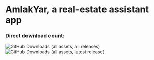 # AmlakYar, a real-estate assistant app

### Direct download count:
![GitHub Downloads (all assets, all releases)](https://img.shields.io/github/downloads/roinoteam/amlakyar/total?style=flat-square&label=ALL%20VERSIONS&labelColor=%2330363d&color=%23005AC2)
![GitHub Downloads (all assets, latest release)](https://img.shields.io/github/downloads/roinoteam/amlakyar/latest/total?style=flat-square&label=LATEST%20VERSION&labelColor=%2330363d&color=%23ADC6FF)




